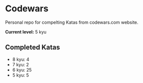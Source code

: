 # Codewars

Personal repo for compelting Katas from codewars.com website.

**Current level:** 5 kyu 

## Completed Katas

* 8 kyu: 4
* 7 kyu: 2
* 6 kyu: 25
* 5 kyu: 5
